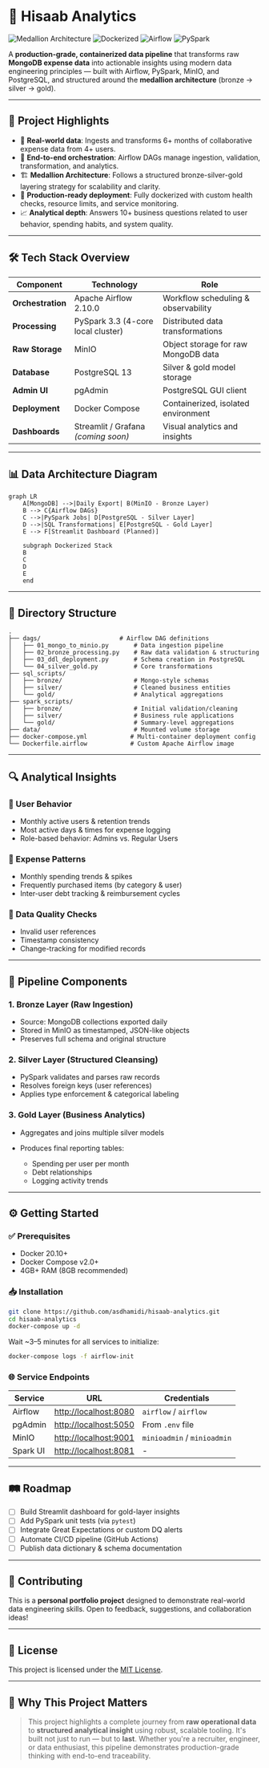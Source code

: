 # 💸 Hisaab Analytics

![Medallion Architecture](<https://img.shields.io/badge/architecture-medallion%20(bronze%2C%20silver%2C%20gold)-blue>)
![Dockerized](https://img.shields.io/badge/deployment-dockerized-important)
![Airflow](https://img.shields.io/badge/orchestration-airflow-success)
![PySpark](https://img.shields.io/badge/processing-pyspark-orange)

A **production-grade, containerized data pipeline** that transforms raw **MongoDB expense data** into actionable insights using modern data engineering principles — built with Airflow, PySpark, MinIO, and PostgreSQL, and structured around the **medallion architecture** (bronze → silver → gold).

---

## 🚀 Project Highlights

- 📅 **Real-world data**: Ingests and transforms 6+ months of collaborative expense data from 4+ users.
- 🔁 **End-to-end orchestration**: Airflow DAGs manage ingestion, validation, transformation, and analytics.
- 🏗️ **Medallion Architecture**: Follows a structured bronze-silver-gold layering strategy for scalability and clarity.
- 🐳 **Production-ready deployment**: Fully dockerized with custom health checks, resource limits, and service monitoring.
- 📈 **Analytical depth**: Answers 10+ business questions related to user behavior, spending habits, and system quality.

---

## 🛠️ Tech Stack Overview

| Component         | Technology                          | Role                                |
| ----------------- | ----------------------------------- | ----------------------------------- |
| **Orchestration** | Apache Airflow 2.10.0               | Workflow scheduling & observability |
| **Processing**    | PySpark 3.3 (4-core local cluster)  | Distributed data transformations    |
| **Raw Storage**   | MinIO                               | Object storage for raw MongoDB data |
| **Database**      | PostgreSQL 13                       | Silver & gold model storage         |
| **Admin UI**      | pgAdmin                             | PostgreSQL GUI client               |
| **Deployment**    | Docker Compose                      | Containerized, isolated environment |
| **Dashboards**    | Streamlit / Grafana _(coming soon)_ | Visual analytics and insights       |

---

## 📊 Data Architecture Diagram

```mermaid
graph LR
    A[MongoDB] -->|Daily Export| B(MinIO - Bronze Layer)
    B --> C{Airflow DAGs}
    C -->|PySpark Jobs| D[PostgreSQL - Silver Layer]
    D -->|SQL Transformations| E[PostgreSQL - Gold Layer]
    E --> F[Streamlit Dashboard (Planned)]

    subgraph Dockerized Stack
    B
    C
    D
    E
    end
```

---

## 🧱 Directory Structure

```
.
├── dags/                      # Airflow DAG definitions
│   ├── 01_mongo_to_minio.py       # Data ingestion pipeline
│   ├── 02_bronze_processing.py    # Raw data validation & structuring
│   ├── 03_ddl_deployment.py       # Schema creation in PostgreSQL
│   └── 04_silver_gold.py          # Core transformations
├── sql_scripts/
│   ├── bronze/                    # Mongo-style schemas
│   ├── silver/                    # Cleaned business entities
│   └── gold/                      # Analytical aggregations
├── spark_scripts/
│   ├── bronze/                    # Initial validation/cleaning
│   ├── silver/                    # Business rule applications
│   └── gold/                      # Summary-level aggregations
├── data/                          # Mounted volume storage
├── docker-compose.yml            # Multi-container deployment config
└── Dockerfile.airflow            # Custom Apache Airflow image
```

---

## 🔍 Analytical Insights

### 👥 User Behavior

- Monthly active users & retention trends
- Most active days & times for expense logging
- Role-based behavior: Admins vs. Regular Users

### 💸 Expense Patterns

- Monthly spending trends & spikes
- Frequently purchased items (by category & user)
- Inter-user debt tracking & reimbursement cycles

### 🧪 Data Quality Checks

- Invalid user references
- Timestamp consistency
- Change-tracking for modified records

---

## 🧩 Pipeline Components

### 1. Bronze Layer (Raw Ingestion)

- Source: MongoDB collections exported daily
- Stored in MinIO as timestamped, JSON-like objects
- Preserves full schema and original structure

### 2. Silver Layer (Structured Cleansing)

- PySpark validates and parses raw records
- Resolves foreign keys (user references)
- Applies type enforcement & categorical labeling

### 3. Gold Layer (Business Analytics)

- Aggregates and joins multiple silver models
- Produces final reporting tables:

  - Spending per user per month
  - Debt relationships
  - Logging activity trends

---

## ⚙️ Getting Started

### ✅ Prerequisites

- Docker 20.10+
- Docker Compose v2.0+
- 4GB+ RAM (8GB recommended)

### 📥 Installation

```bash
git clone https://github.com/asdhamidi/hisaab-analytics.git
cd hisaab-analytics
docker-compose up -d
```

Wait \~3–5 minutes for all services to initialize:

```bash
docker-compose logs -f airflow-init
```

### 🌐 Service Endpoints

| Service  | URL                                            | Credentials                 |
| -------- | ---------------------------------------------- | --------------------------- |
| Airflow  | [http://localhost:8080](http://localhost:8080) | `airflow` / `airflow`       |
| pgAdmin  | [http://localhost:5050](http://localhost:5050) | From `.env` file            |
| MinIO    | [http://localhost:9001](http://localhost:9001) | `minioadmin` / `minioadmin` |
| Spark UI | [http://localhost:8081](http://localhost:8081) | -                           |

---

## 🛤️ Roadmap

- [ ] Build Streamlit dashboard for gold-layer insights
- [ ] Add PySpark unit tests (via `pytest`)
- [ ] Integrate Great Expectations or custom DQ alerts
- [ ] Automate CI/CD pipeline (GitHub Actions)
- [ ] Publish data dictionary & schema documentation

---

## 🤝 Contributing

This is a **personal portfolio project** designed to demonstrate real-world data engineering skills.
Open to feedback, suggestions, and collaboration ideas!

---

## 📜 License

This project is licensed under the [MIT License](./LICENSE).

---

## 💼 Why This Project Matters

> This project highlights a complete journey from **raw operational data** to **structured analytical insight** using robust, scalable tooling. It's built not just to run — but to **last**. Whether you're a recruiter, engineer, or data enthusiast, this pipeline demonstrates production-grade thinking with end-to-end traceability.
